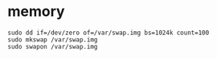 # memory

    sudo dd if=/dev/zero of=/var/swap.img bs=1024k count=100
    sudo mkswap /var/swap.img
    sudo swapon /var/swap.img
